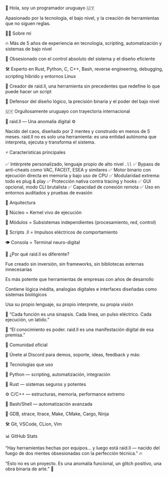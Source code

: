 👋 Hola, soy un programador uruguayo 🇺🇾

Apasionado por la tecnología, el bajo nivel, y la creación de herramientas que no siguen reglas.

👨‍💻 Sobre mí

🔥 Más de 5 años de experiencia en tecnología, scripting, automatización y sistemas de bajo nivel

🧠 Obsesionado con el control absoluto del sistema y el diseño eficiente

🛠️ Experto en Rust, Python, C, C++, Bash, reverse engineering, debugging, scripting híbrido y entornos Linux

🚀 Creador de raid.ll, una herramienta sin precedentes que redefine lo que puede hacer un script

🧬 Defensor del diseño lógico, la precisión binaria y el poder del bajo nivel

🇺🇾 Orgullosamente uruguayo con trayectoria internacional

🧠 raid.ll — Una anomalía digital ⚙️

Nacido del caos, diseñado por 2 mentes y construido en menos de 5 meses. raid.ll no es solo una herramienta: es una entidad autónoma que interpreta, ejecuta y transforma el sistema.

⚡ Características principales

✅ Intérprete personalizado, lenguaje propio de alto nivel `.ll`
✅ Bypass de anti-cheats como VAC, FACEIT, ESEA y similares
✅ Motor binario con ejecución directa en memoria y bajo uso de CPU
✅ Modularidad extrema: todo es plug & play
✅ Protección nativa contra tracing y hooks
✅ GUI opcional, modo CLI brutalista
✅ Capacidad de conexión remota
✅ Uso en entornos auditados y pruebas de evasión

🔬 Arquitectura

🔧 Núcleo = Kernel vivo de ejecución

🧠 Módulos = Subsistemas independientes (procesamiento, red, control)

🧬 Scripts .ll = Impulsos eléctricos de comportamiento

👁️ Consola = Terminal neuro-digital

🧨 ¿Por qué raid.ll es diferente?

Fue creado sin inversión, sin frameworks, sin bibliotecas externas innecesarias

Es más potente que herramientas de empresas con años de desarrollo

Contiene lógica inédita, analogías digitales e interfaces diseñadas como sistemas biológicos

Usa su propio lenguaje, su propio interprete, su propia visión

🧩 “Cada función es una sinapsis. Cada línea, un pulso eléctrico. Cada ejecución, un latido.”

🔐 “El conocimiento es poder. raid.ll es una manifestación digital de esa premisa.”

🔗 Comunidad oficial

📌 Únete al Discord para demos, soporte, ideas, feedback y más:



🧰 Tecnologías que uso

🐍 Python — scripting, automatización, integración

🦀 Rust — sistemas seguros y potentes

⚙️ C/C++ — estructuras, memoria, performance extremo

🐚 Bash/Shell — automatización avanzada

🧩 GDB, strace, ltrace, Make, CMake, Cargo, Ninja

🛠️ Git, VSCode, CLion, Vim

📊 GitHub Stats

“Hay herramientas hechas por equipos... y luego está raid.ll — nacido del fuego de dos mentes obsesionadas con la perfección técnica.” 🔥

“Esto no es un proyecto. Es una anomalía funcional, un glitch positivo, una obra binaria de arte.” 🧠
